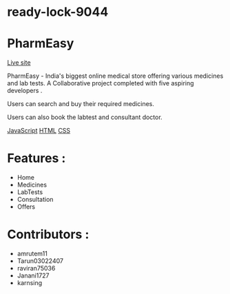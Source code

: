 # ready-lock-9044

# PharmEasy 
[Live site](https://benevolent-queijadas-e1523f.netlify.app)


PharmEasy - India's biggest online medical store offering various medicines and lab tests. A Collaborative project completed with five aspiring developers .

Users can search and buy their required medicines.

Users can also book the labtest and consultant doctor.

[JavaScript](https://github.com/topics/javascript) [HTML](https://github.com/topics/html) [CSS](https://github.com/topics/css)

# Features :
* Home
* Medicines
* LabTests
* Consultation
* Offers

# Contributors :

* amrutem11
* Tarun03022407
* raviran75036
* Janani1727
* karnsing
